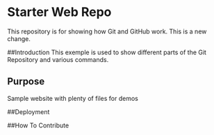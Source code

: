 # Starter Web Repo

This repository is for showing how Git and GitHub work.
This is a new change.

##Introduction
This exemple is used to show different parts of the Git
Repository and various commands.

## Purpose

Sample website with plenty of files for demos

##Deployment


##How To Contribute

